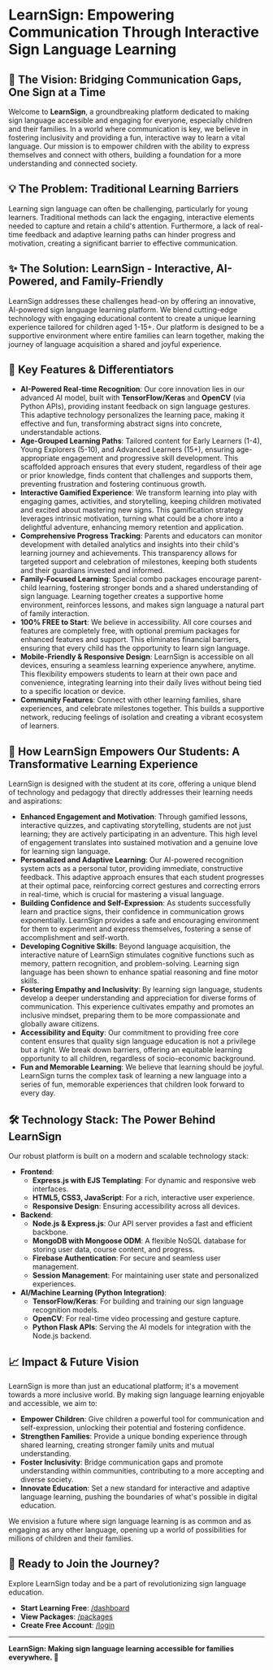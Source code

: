 # LearnSign: Empowering Communication Through Interactive Sign Language Learning

## 🚀 The Vision: Bridging Communication Gaps, One Sign at a Time

Welcome to **LearnSign**, a groundbreaking platform dedicated to making sign language accessible and engaging for everyone, especially children and their families. In a world where communication is key, we believe in fostering inclusivity and providing a fun, interactive way to learn a vital language. Our mission is to empower children with the ability to express themselves and connect with others, building a foundation for a more understanding and connected society.

## 💡 The Problem: Traditional Learning Barriers

Learning sign language can often be challenging, particularly for young learners. Traditional methods can lack the engaging, interactive elements needed to capture and retain a child's attention. Furthermore, a lack of real-time feedback and adaptive learning paths can hinder progress and motivation, creating a significant barrier to effective communication.

## ✨ The Solution: LearnSign - Interactive, AI-Powered, and Family-Friendly

LearnSign addresses these challenges head-on by offering an innovative, AI-powered sign language learning platform. We blend cutting-edge technology with engaging educational content to create a unique learning experience tailored for children aged 1-15+. Our platform is designed to be a supportive environment where entire families can learn together, making the journey of language acquisition a shared and joyful experience.

## 🎯 Key Features & Differentiators

*   **AI-Powered Real-time Recognition**: Our core innovation lies in our advanced AI model, built with **TensorFlow/Keras** and **OpenCV** (via Python APIs), providing instant feedback on sign language gestures. This adaptive technology personalizes the learning pace, making it effective and fun, transforming abstract signs into concrete, understandable actions.
*   **Age-Grouped Learning Paths**: Tailored content for Early Learners (1-4), Young Explorers (5-10), and Advanced Learners (15+), ensuring age-appropriate engagement and progressive skill development. This scaffolded approach ensures that every student, regardless of their age or prior knowledge, finds content that challenges and supports them, preventing frustration and fostering continuous growth.
*   **Interactive Gamified Experience**: We transform learning into play with engaging games, activities, and storytelling, keeping children motivated and excited about mastering new signs. This gamification strategy leverages intrinsic motivation, turning what could be a chore into a delightful adventure, enhancing memory retention and application.
*   **Comprehensive Progress Tracking**: Parents and educators can monitor development with detailed analytics and insights into their child's learning journey and achievements. This transparency allows for targeted support and celebration of milestones, keeping both students and their guardians invested and informed.
*   **Family-Focused Learning**: Special combo packages encourage parent-child learning, fostering stronger bonds and a shared understanding of sign language. Learning together creates a supportive home environment, reinforces lessons, and makes sign language a natural part of family interaction.
*   **100% FREE to Start**: We believe in accessibility. All core courses and features are completely free, with optional premium packages for enhanced features and support. This eliminates financial barriers, ensuring that every child has the opportunity to learn sign language.
*   **Mobile-Friendly & Responsive Design**: LearnSign is accessible on all devices, ensuring a seamless learning experience anywhere, anytime. This flexibility empowers students to learn at their own pace and convenience, integrating learning into their daily lives without being tied to a specific location or device.
*   **Community Features**: Connect with other learning families, share experiences, and celebrate milestones together. This builds a supportive network, reducing feelings of isolation and creating a vibrant ecosystem of learners.

## 🌟 How LearnSign Empowers Our Students: A Transformative Learning Experience

LearnSign is designed with the student at its core, offering a unique blend of technology and pedagogy that directly addresses their learning needs and aspirations:

*   **Enhanced Engagement and Motivation**: Through gamified lessons, interactive quizzes, and captivating storytelling, students are not just learning; they are actively participating in an adventure. This high level of engagement translates into sustained motivation and a genuine love for learning sign language.
*   **Personalized and Adaptive Learning**: Our AI-powered recognition system acts as a personal tutor, providing immediate, constructive feedback. This adaptive approach ensures that each student progresses at their optimal pace, reinforcing correct gestures and correcting errors in real-time, which is crucial for mastering a visual language.
*   **Building Confidence and Self-Expression**: As students successfully learn and practice signs, their confidence in communication grows exponentially. LearnSign provides a safe and encouraging environment for them to experiment and express themselves, fostering a sense of accomplishment and self-worth.
*   **Developing Cognitive Skills**: Beyond language acquisition, the interactive nature of LearnSign stimulates cognitive functions such as memory, pattern recognition, and problem-solving. Learning sign language has been shown to enhance spatial reasoning and fine motor skills.
*   **Fostering Empathy and Inclusivity**: By learning sign language, students develop a deeper understanding and appreciation for diverse forms of communication. This experience cultivates empathy and promotes an inclusive mindset, preparing them to be more compassionate and globally aware citizens.
*   **Accessibility and Equity**: Our commitment to providing free core content ensures that quality sign language education is not a privilege but a right. We break down barriers, offering an equitable learning opportunity to all children, regardless of socio-economic background.
*   **Fun and Memorable Learning**: We believe that learning should be joyful. LearnSign turns the complex task of learning a new language into a series of fun, memorable experiences that children look forward to every day.

## 🛠️ Technology Stack: The Power Behind LearnSign

Our robust platform is built on a modern and scalable technology stack:

*   **Frontend**:
    *   **Express.js with EJS Templating**: For dynamic and responsive web interfaces.
    *   **HTML5, CSS3, JavaScript**: For a rich, interactive user experience.
    *   **Responsive Design**: Ensuring accessibility across all devices.
*   **Backend**:
    *   **Node.js & Express.js**: Our API server provides a fast and efficient backbone.
    *   **MongoDB with Mongoose ODM**: A flexible NoSQL database for storing user data, course content, and progress.
    *   **Firebase Authentication**: For secure and seamless user management.
    *   **Session Management**: For maintaining user state and personalized experiences.
*   **AI/Machine Learning (Python Integration)**:
    *   **TensorFlow/Keras**: For building and training our sign language recognition models.
    *   **OpenCV**: For real-time video processing and gesture capture.
    *   **Python Flask APIs**: Serving the AI models for integration with the Node.js backend.

## 📈 Impact & Future Vision

LearnSign is more than just an educational platform; it's a movement towards a more inclusive world. By making sign language learning enjoyable and accessible, we aim to:

*   **Empower Children**: Give children a powerful tool for communication and self-expression, unlocking their potential and fostering confidence.
*   **Strengthen Families**: Provide a unique bonding experience through shared learning, creating stronger family units and mutual understanding.
*   **Foster Inclusivity**: Bridge communication gaps and promote understanding within communities, contributing to a more accepting and diverse society.
*   **Innovate Education**: Set a new standard for interactive and adaptive language learning, pushing the boundaries of what's possible in digital education.

We envision a future where sign language learning is as common and as engaging as any other language, opening up a world of possibilities for millions of children and their families.

## 🚀 Ready to Join the Journey?

Explore LearnSign today and be a part of revolutionizing sign language education.

*   **Start Learning Free**: [/dashboard](http://localhost:3000/dashboard)
*   **View Packages**: [/packages](http://localhost:3000/packages)
*   **Create Free Account**: [/login](http://localhost:3000/login)

---

**LearnSign: Making sign language learning accessible for families everywhere. 🤟**
